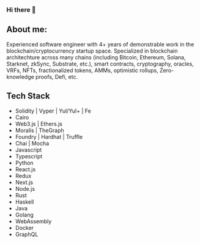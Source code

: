 ### Hi there 👋

<!--
**pynchmeister/pynchmeister** is a ✨ _special_ ✨ repository because its `README.md` (this file) appears on your GitHub profile.

Here are some ideas to get you started:

- 🔭 I’m currently working on ...
- 🌱 I’m currently learning ...
- 👯 I’m looking to collaborate on ...
- 🤔 I’m looking for help with ...
- 💬 Ask me about ...
- 📫 How to reach me: ...
- 😄 Pronouns: ...
- ⚡ Fun fact: ...
-->

## About me: 

Experienced software engineer with 4+ years of demonstrable work in the blockchain/cryptocurrency startup space. Specialized in blockchain architechture across many chains (including Bitcoin, Ethereum, Solana, Starknet, zkSync, Substrate, etc.), smart contracts, cryptography, oracles, VRFs, NFTs, fractionalized tokens, AMMs, optimistic rollups, Zero-knowledge proofs, Defi, etc.

## Tech Stack

* Solidity | Vyper | Yul/Yul+ | Fe
* Cairo
* Web3.js | Ethers.js
* Moralis | TheGraph
* Foundry | Hardhat | Truffle
* Chai | Mocha 
* Javascript
* Typescript
* Python
* React.js
* Redux
* Next.js
* Node.js
* Rust
* Haskell
* Java
* Golang
* WebAssembly
* Docker
* GraphQL

<!--![Top Langs](https://github-readme-stats.vercel.app/api/top-langs/?username=pynchmeister&theme=tokyonight)
-->
<!-- [![My GitHub Stats](https://github-readme-stats.vercel.app/api/?username=pynchmeister&count_private=true&theme=tokyonight&showicons=true)]()

[![My GitHub Language Stats](https://github-readme-stats.vercel.app/api/top-langs/?username=pynchmeister&langs_count=5&theme=tokyonight)]() -->



